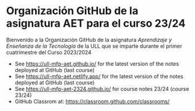 # Organización GitHub de la asignatura AET para el curso 23/24

Bienvenido a la Organización GitHub de la asignatura *Aprendizaje y Enseñanza de la Tecnología* de la ULL que se imparte durante el primer cuatrimestre del Curso 2023/2024


* See <https://ull-mfp-aet.github.io/> for the latest version of the notes deployed at GitHub (last course)
* See <https://ull-mfp-aet.netlify.app/> for the latest version of the notes deployed at GitHub (last course)
* See <https://ull-mfp-aet-2324.github.io/> for course notes 23/24 (course 23/24)
* GitHub Classrom at: <https://classroom.github.com/classrooms/>
